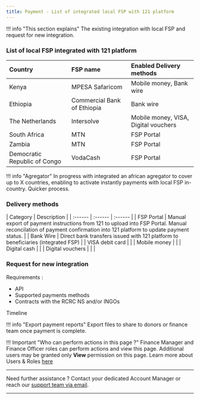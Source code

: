 ```yaml
---
title: Payment - List of integrated local FSP with 121 platform
---
```


!!! info "This section explains"
    The existing integration with local FSP and request for new integration.


### **List of local FSP integrated with 121 platform**

| Country  | FSP name | Enabled Delivery methods |
| :------ | :------ | :------ | 
| Kenya | MPESA Safaricom | Mobile money, Bank wire |
| Ethiopia | Commercial Bank of Ethiopia | Bank wire |
| The Netherlands | Intersolve | Mobile money, VISA, Digital vouchers |
| South Africa | MTN | FSP Portal |
| Zambia | MTN | FSP Portal |
| Democratic Republic of Congo | VodaCash | FSP Portal |


!!! info "Agregator"
    In progress with integrated an african agregator to cover up to X countries, enabling to activate instantly payments with local FSP in-country. Quicker process.


### **Delivery methods**

| Category | Description |
| :------ | :------ | :------ | 
| FSP Portal | Manual export of payment instructions from 121 to upload into FSP Portal. Manual reconcilation of payment confirmation into 121 platform to update payment status. |
| Bank Wire | Direct bank transfers issued with 121 platform to beneficiaries (integrated FSP) |
| VISA debit card | |
| Mobile money | |
| Digital cash | |
| Digital vouchers | |
| 



### **Request for new integration**

Requirements :
- API
- Supported payments methods
- Contracts with the RCRC NS and/or INGOs

Timeline


!!! info "Export payment reports"
    Export files to share to donors or finance team once payment is complete.

!!! Important "Who can perform actions in this page ?"
    Finance Manager and Finance Officer roles can perform actions and view this page. 
    Additional users may be granted only **View** permission on this page. Learn more about Users & Roles [here](../users/users-roles-page.md)

___
Need further assistance ? Contact your dedicated Account Manager or reach our <a href="mailto:support@121.global">support team via email</a>.
___